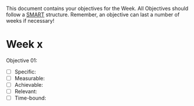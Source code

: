 This document contains your objectives for the Week. All Objectives should follow a [SMART](https://www.forbes.com/advisor/business/smart-goals/) structure. Remember, an objective can last a number of weeks if necessary!


# Week x

Objective 01:

- [ ] Specific:
- [ ] Measurable:
- [ ] Achievable:
- [ ] Relevant:
- [ ] Time-bound: